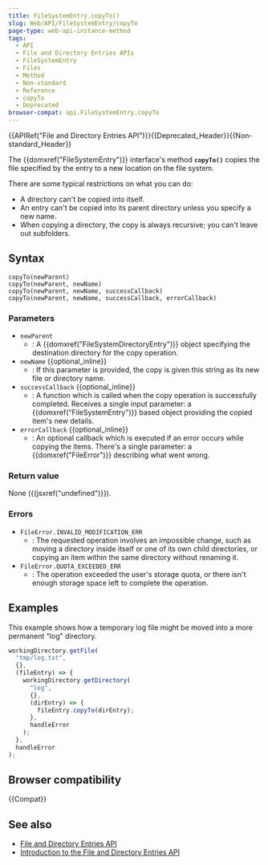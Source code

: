 ```yaml
---
title: FileSystemEntry.copyTo()
slug: Web/API/FileSystemEntry/copyTo
page-type: web-api-instance-method
tags:
  - API
  - File and Directory Entries APIs
  - FileSystemEntry
  - Files
  - Method
  - Non-standard
  - Reference
  - copyTo
  - Deprecated
browser-compat: api.FileSystemEntry.copyTo
---
```


{{APIRef("File and Directory Entries API")}}{{Deprecated_Header}}{{Non-standard_Header}}

The {{domxref("FileSystemEntry")}} interface's method
**`copyTo()`** copies the file
specified by the entry to a new location on the file system.

There are some
typical restrictions on what you can do:

- A directory can't be copied into itself.
- An entry can't be copied into its parent directory unless you specify a new name.
- When copying a directory, the copy is always recursive; you can't leave out
  subfolders.

## Syntax

```js-nolint
copyTo(newParent)
copyTo(newParent, newName)
copyTo(newParent, newName, successCallback)
copyTo(newParent, newName, successCallback, errorCallback)
```

### Parameters

- `newParent`
  - : A {{domxref("FileSystemDirectoryEntry")}} object specifying the destination
    directory for the copy operation.
- `newName` {{optional_inline}}
  - : If this parameter is provided, the copy is given this string as its new file or
    directory name.
- `successCallback` {{optional_inline}}
  - : A function which is called when the copy operation is successfully completed.
    Receives a single input parameter: a {{domxref("FileSystemEntry")}} based object
    providing the copied item's new details.
- `errorCallback` {{optional_inline}}
  - : An optional callback which is executed if an error occurs while copying the items.
    There's a single parameter: a {{domxref("FileError")}} describing what went wrong.

### Return value

None ({{jsxref("undefined")}}).

### Errors

- `FileError.INVALID_MODIFICATION_ERR`
  - : The requested operation involves an impossible change, such as moving a directory
    inside itself or one of its own child directories, or copying an item within the same
    directory without renaming it.
- `FileError.QUOTA_EXCEEDED_ERR`
  - : The operation exceeded the user's storage quota, or there isn't enough storage space
    left to complete the operation.

## Examples

This example shows how a temporary log file might be moved into a more permanent "log"
directory.

```js
workingDirectory.getFile(
  "tmp/log.txt",
  {},
  (fileEntry) => {
    workingDirectory.getDirectory(
      "log",
      {},
      (dirEntry) => {
        fileEntry.copyTo(dirEntry);
      },
      handleError
    );
  },
  handleError
);
```

## Browser compatibility

{{Compat}}

## See also

- [File and Directory Entries API](/en-US/docs/Web/API/File_and_Directory_Entries_API)
- [Introduction to the File and Directory Entries API](/en-US/docs/Web/API/File_and_Directory_Entries_API/Introduction)
